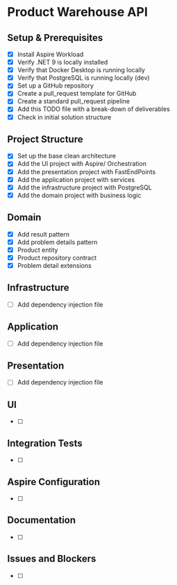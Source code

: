 # Product Warehouse API

## Setup & Prerequisites
- [x] Install Aspire Workload
- [x] Verify .NET 9 is locally installed
- [x] Verify that Docker Desktop is running locally
- [x] Verify that PostgreSQL is running locally (dev)
- [x] Set up a GitHub repository
- [x] Create a pull_request template for GitHub
- [x] Create a standard pull_request pipeline
- [x] Add this TODO file with a break-down of deliverables
- [x] Check in initial solution structure

## Project Structure
- [x] Set up the base clean architecture
- [x] Add the UI project with Aspire/ Orchestration
- [x] Add the presentation project with FastEndPoints
- [x] Add the application project with services
- [x] Add the infrastructure project with PostgreSQL
- [x] Add the domain project with business logic

## Domain
- [x] Add result pattern
- [x] Add problem details pattern
- [x] Product entity
- [x] Product repository contract
- [x] Problem detail extensions

## Infrastructure
- [ ] Add dependency injection file

## Application
- [ ] Add dependency injection file

## Presentation
- [ ] Add dependency injection file

## UI
- [ ]

## Integration Tests
- [ ]

## Aspire Configuration
- [ ]

## Documentation
- [ ]

## Issues and Blockers
- [ ]